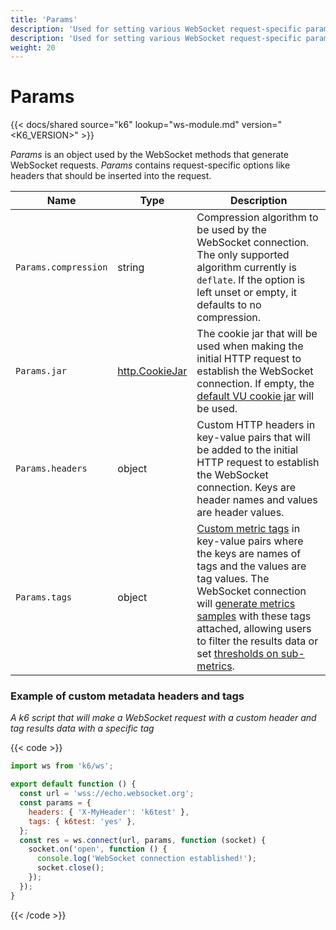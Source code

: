 ```yaml
---
title: 'Params'
description: 'Used for setting various WebSocket request-specific parameters such as headers, tags, etc.'
description: 'Used for setting various WebSocket request-specific parameters such as headers, tags, etc.'
weight: 20
---
```


# Params

{{< docs/shared source="k6" lookup="ws-module.md" version="<K6_VERSION>" >}}

_Params_ is an object used by the WebSocket methods that generate WebSocket requests. _Params_ contains request-specific options like headers that should be inserted into the request.

| Name                 | Type                                                                                        | Description                                                                                                                                                                                                                                                                                                                                                                                                                                                                                                                                     |
| -------------------- | ------------------------------------------------------------------------------------------- | ----------------------------------------------------------------------------------------------------------------------------------------------------------------------------------------------------------------------------------------------------------------------------------------------------------------------------------------------------------------------------------------------------------------------------------------------------------------------------------------------------------------------------------------------- |
| `Params.compression` | string                                                                                      | Compression algorithm to be used by the WebSocket connection. The only supported algorithm currently is `deflate`. If the option is left unset or empty, it defaults to no compression.                                                                                                                                                                                                                                                                                                                                                         |
| `Params.jar`         | [http.CookieJar](https://grafana.com/docs/k6/<K6_VERSION>/javascript-api/k6-http/cookiejar) | The cookie jar that will be used when making the initial HTTP request to establish the WebSocket connection. If empty, the [default VU cookie jar](https://grafana.com/docs/k6/<K6_VERSION>/javascript-api/k6-http/cookiejar) will be used.                                                                                                                                                                                                                                                                                                     |
| `Params.headers`     | object                                                                                      | Custom HTTP headers in key-value pairs that will be added to the initial HTTP request to establish the WebSocket connection. Keys are header names and values are header values.                                                                                                                                                                                                                                                                                                                                                                |
| `Params.tags`        | object                                                                                      | [Custom metric tags](https://grafana.com/docs/k6/<K6_VERSION>/using-k6/tags-and-groups#user-defined-tags) in key-value pairs where the keys are names of tags and the values are tag values. The WebSocket connection will [generate metrics samples](https://grafana.com/docs/k6/<K6_VERSION>/javascript-api/k6-ws/socket#websocket-built-in-metrics) with these tags attached, allowing users to filter the results data or set [thresholds on sub-metrics](https://grafana.com/docs/k6/<K6_VERSION>/using-k6/thresholds#thresholds-on-tags). |

### Example of custom metadata headers and tags

_A k6 script that will make a WebSocket request with a custom header and tag results data with a specific tag_

{{< code >}}

```javascript
import ws from 'k6/ws';

export default function () {
  const url = 'wss://echo.websocket.org';
  const params = {
    headers: { 'X-MyHeader': 'k6test' },
    tags: { k6test: 'yes' },
  };
  const res = ws.connect(url, params, function (socket) {
    socket.on('open', function () {
      console.log('WebSocket connection established!');
      socket.close();
    });
  });
}
```

{{< /code >}}
